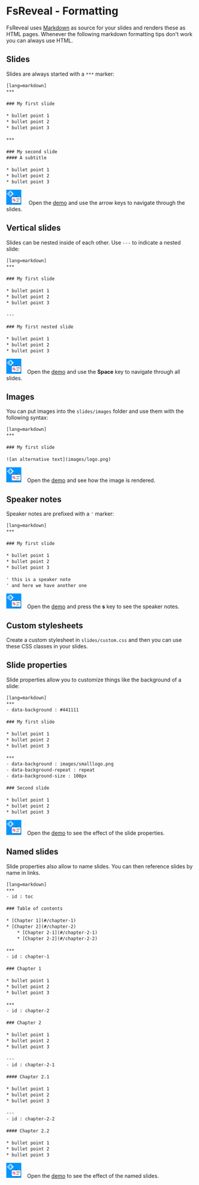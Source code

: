 # FsReveal - Formatting

FsReveal uses [Markdown](http://daringfireball.net/projects/markdown/syntax) as source for your slides and renders these as HTML pages.
Whenever the following markdown formatting tips don't work you can always use HTML.

## Slides

Slides are always started with a `***` marker:

    [lang=markdown]
    ***
  
  	### My first slide
  
  	* bullet point 1
  	* bullet point 2
  	* bullet point 3
  
  	***
  
  	### My second slide
  	#### A subtitle
  
  	* bullet point 1
  	* bullet point 2
  	* bullet point 3

<a href="samples/simple-slides" target="_blank"><img src="img/smalllogo.png" alt="See live demo"></a> &nbsp;&nbsp;&nbsp; Open the <a href="samples/simple-slides" target="_blank">demo</a> and use the arrow keys to navigate through the slides.

## Vertical slides

Slides can be nested inside of each other. Use `---` to indicate a nested slide:

    [lang=markdown]
    ***
  
  	### My first slide
  
  	* bullet point 1
  	* bullet point 2
  	* bullet point 3
  
  	---
  
  	### My first nested slide
  
  	* bullet point 1
  	* bullet point 2
  	* bullet point 3

<a href="samples/vertical-slides" target="_blank"><img src="img/smalllogo.png" alt="See live demo"></a> &nbsp;&nbsp;&nbsp;Open the <a href="samples/vertical-slides" target="_blank">demo</a> and use the <b>Space</b> key to navigate through all slides.

## Images

You can put images into the `slides/images` folder and use them with the following syntax:

    [lang=markdown]
    ***
  
  	### My first slide
  
  	![an alternative text](images/logo.png)

<a href="samples/slides-with-images" target="_blank"><img src="img/smalllogo.png" alt="See live demo"></a> &nbsp;&nbsp;&nbsp;Open the <a href="samples/slides-with-images" target="_blank">demo</a> and see how the image is rendered.

## Speaker notes

Speaker notes are prefixed with a `'` marker:

    [lang=markdown]
    ***
  
  	### My first slide
  
  	* bullet point 1
  	* bullet point 2
  	* bullet point 3
 
    ' this is a speaker note
	' and here we have another one

<a href="samples/speaker-notes" target="_blank"><img src="img/smalllogo.png" alt="See live demo"></a> &nbsp;&nbsp;&nbsp;Open the <a href="samples/speaker-notes" target="_blank">demo</a> and press the <b>s</b> key to see the speaker notes.

## Custom stylesheets

Create a custom stylesheet in `slides/custom.css` and then you can use these CSS classes in your slides.

## Slide properties

Slide properties allow you to customize things like the background of a slide:

    [lang=markdown]
	***
	- data-background : #441111
  
	### My first slide

	* bullet point 1
	* bullet point 2
	* bullet point 3

	***
	- data-background : images/smalllogo.png
	- data-background-repeat : repeat
	- data-background-size : 100px

	### Second slide

	* bullet point 1
	* bullet point 2
	* bullet point 3

<a href="samples/slide-properties" target="_blank"><img src="img/smalllogo.png" alt="See live demo"></a> &nbsp;&nbsp;&nbsp;Open the <a href="samples/slide-properties" target="_blank">demo</a> to see the effect of the slide properties.

## Named slides

Slide properties also allow to name slides. You can then reference slides by name in links.

    [lang=markdown]
	***
    - id : toc
  
	### Table of contents

	* [Chapter 1](#/chapter-1)
	* [Chapter 2](#/chapter-2)
	    * [Chapter 2-1](#/chapter-2-1)
	    * [Chapter 2-2](#/chapter-2-2)

	***
	- id : chapter-1

	### Chapter 1

	* bullet point 1
	* bullet point 2
	* bullet point 3

	***
	- id : chapter-2

	### Chapter 2

	* bullet point 1
	* bullet point 2
	* bullet point 3

    ---
	- id : chapter-2-1

    #### Chapter 2.1

	* bullet point 1
	* bullet point 2
	* bullet point 3

    ---
	- id : chapter-2-2

    #### Chapter 2.2

	* bullet point 1
	* bullet point 2
	* bullet point 3

<a href="samples/named-slides" target="_blank"><img src="img/smalllogo.png" alt="See live demo"></a> &nbsp;&nbsp;&nbsp;Open the <a href="samples/named-slides" target="_blank">demo</a> to see the effect of the named slides.
